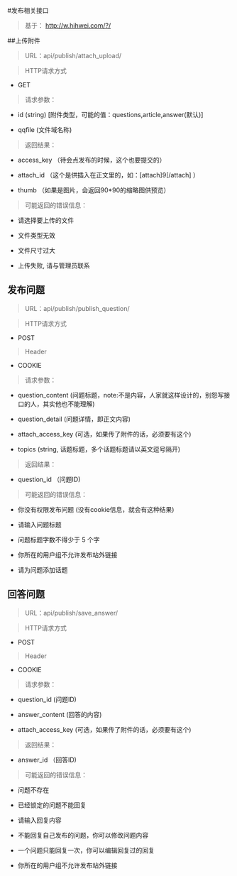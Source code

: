 #发布相关接口

> 基于： http://w.hihwei.com/?/

##上传附件

> URL：api/publish/attach_upload/

> HTTP请求方式

- GET

> 请求参数：

- id (string) [附件类型，可能的值：questions,article,answer(默认)]

- qqfile (文件域名称)

> 返回结果：

- access_key （待会点发布的时候，这个也要提交的）

- attach_id （这个是供插入在正文里的，如：[attach]9[/attach] ）

- thumb （如果是图片，会返回90*90的缩略图供预览）

> 可能返回的错误信息：

- 请选择要上传的文件

- 文件类型无效

- 文件尺寸过大

- 上传失败, 请与管理员联系

## 发布问题

> URL：api/publish/publish_question/

> HTTP请求方式

- POST

> Header

- COOKIE

> 请求参数：

- question_content (问题标题，note:不是内容，人家就这样设计的，别怨写接口的人，其实他也不能理解)

- question_detail (问题详情，即正文内容)

- attach_access_key (可选，如果传了附件的话，必须要有这个)

- topics (string, 话题标题，多个话题标题请以英文逗号隔开)

> 返回结果：

- question_id （问题ID)

> 可能返回的错误信息：

- 你没有权限发布问题 (没有cookie信息，就会有这种结果)

- 请输入问题标题

- 问题标题字数不得少于 5 个字

- 你所在的用户组不允许发布站外链接

- 请为问题添加话题

## 回答问题

> URL：api/publish/save_answer/

> HTTP请求方式

- POST

> Header

- COOKIE

> 请求参数：

- question_id (问题ID)

- answer_content (回答的内容)

- attach_access_key (可选，如果传了附件的话，必须要有这个)

> 返回结果：

- answer_id （回答ID)

> 可能返回的错误信息：

- 问题不存在

- 已经锁定的问题不能回复

- 请输入回复内容

- 不能回复自己发布的问题，你可以修改问题内容

- 一个问题只能回复一次，你可以编辑回复过的回复

- 你所在的用户组不允许发布站外链接
